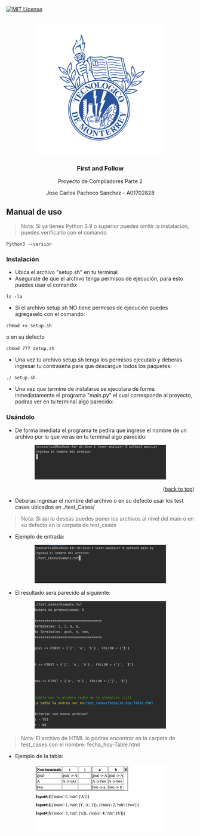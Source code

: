 <div id="top"></div>


[![MIT License][license-shield]][license-url]




<!-- PROJECT LOGO -->
<br />
<div align="center">
  <a href="https://github.com/othneildrew/Best-README-Template">
    <img src="images/logo.svg" alt="Logo" width="350" height="350">
  </a>
  <h3 align="center">First and Follow</h3>
  <p align="center">Proyecto de Compiladores Parte 2</p>
<p>Jose Carlos Pacheco Sanchez - A01702828</p>
</div>



<!-- USAGE EXAMPLES -->
## Manual de uso



> Nota: Si ya tienes Python 3.9 o superior puedes omitir la instalación, puedes verificarlo con el comando

```
Python3 --version
```
### Instalación

- Ubica el archivo "setup.sh" en tu terminal
- Asegurate de que el archivo tenga permisos de ejecución, para esto puedes usar el comando:
```
ls -la
```
- Si el archivo setup.sh NO tiene permisos de ejecución puedes agregaselo con el comando:

```
chmod +x setup.sh
```
o en su defecto
```
chmod 777 setup.sh
```

- Una vez tu archivo setup.sh tenga los permisos ejecutalo y deberas ingresar tu contraseña para que descargue todos los paquetes:

```
./ setup.sh
```

- Una vez que termine de instalarse se ejecutara de forma inmediatamente el programa "main.py" el cual corresponde al proyecto, podras ver en tu terminal algo parecido:


### Usándolo

- De forma imediata el programa te pedira que ingrese el nombre de un archivo por lo que veras en tu terminal algo parecido:
<div align="center">
    <img src="images/screenshot-1.png" alt="Logo" width="70%" height="40%">
</div>
<p align="right">(<a href="#top">back to top</a>)</p>

- Deberas ingresar el nombre del archivo o en su defecto usar los test cases ubicados en ./test_Cases/


>Nota: Si asi lo deseas puedes poner los archivos al nivel del main o en su defecto en la carpeta de test_cases

- Ejemplo de entrada:
<div align="center">
    <img src="images/screenshot-2.png" alt="Logo" width="70%" height="40%">
</div>

- El resultado sera parecido al siguiente:
<div align="center">
    <img src="images/screenshot-3.png" alt="Logo" width="70%" height="40%">
</div>

>Nota: El archivo de HTML lo podras encontrar en la carpeta de test_cases con el nombre: fecha_hoy-Table.html

- Ejemplo de la tabla:
<div align="center">
    <img src="images/screenshot-4.png" alt="Logo" width="70%" height="40%">
</div>


<!-- MARKDOWN LINKS & IMAGES -->
<!-- https://www.markdownguide.org/basic-syntax/#reference-style-links -->
[license-shield]: https://img.shields.io/github/license/othneildrew/Best-README-Template.svg?style=for-the-badge
[license-url]: https://github.com/JoseCarlosPa/lexer-analyzer/blob/main/LICENCE.md
